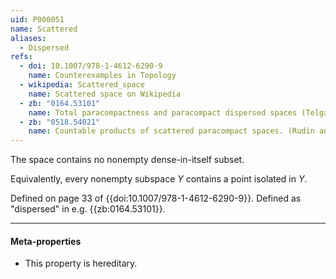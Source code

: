 ```yaml
---
uid: P000051
name: Scattered
aliases:
  - Dispersed
refs:
  - doi: 10.1007/978-1-4612-6290-9
    name: Counterexamples in Topology
  - wikipedia: Scattered_space
    name: Scattered space on Wikipedia
  - zb: "0164.53101"
    name: Total paracompactness and paracompact dispersed spaces (Telgársky)
  - zb: "0518.54021"
    name: Countable products of scattered paracompact spaces. (Rudin and Watson)
---
```


The space contains no nonempty dense-in-itself subset.

Equivalently, every nonempty subspace $Y$ contains a point isolated in $Y$.

Defined on page 33 of {{doi:10.1007/978-1-4612-6290-9}}.
Defined as "dispersed" in e.g. {{zb:0164.53101}}.

----
#### Meta-properties

- This property is hereditary.
